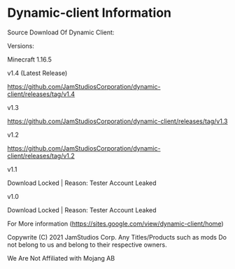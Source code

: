 # Dynamic-client Information
Source Download Of Dynamic Client:

Versions:

Minecraft 1.16.5
  
  v1.4 (Latest Release)
  
  https://github.com/JamStudiosCorporation/dynamic-client/releases/tag/v1.4
  
  v1.3 
  
  https://github.com/JamStudiosCorporation/dynamic-client/releases/tag/v1.3
  
  v1.2
  
  https://github.com/JamStudiosCorporation/dynamic-client/releases/tag/v1.2
  
  v1.1
  
  Download Locked | Reason: Tester Account Leaked
  
  v1.0
  
  Download Locked | Reason: Tester Account Leaked

For More information (https://sites.google.com/view/dynamic-client/home)

Copywrite (C) 2021 JamStudios Corp.
Any Titles/Products such as mods Do not belong to us and belong to their respective owners.

We Are Not Affiliated with Mojang AB
